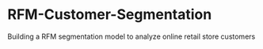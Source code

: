 # RFM-Customer-Segmentation
Building a RFM segmentation model to analyze online retail store customers
